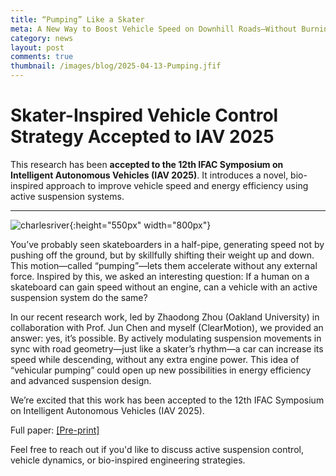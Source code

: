 ```yaml
---
title: “Pumping” Like a Skater
meta: A New Way to Boost Vehicle Speed on Downhill Roads—Without Burning Extra Fuel
category: news
layout: post
comments: true
thumbnail: /images/blog/2025-04-13-Pumping.jfif
---
```

# Skater-Inspired Vehicle Control Strategy Accepted to IAV 2025

This research has been **accepted to the 12th IFAC Symposium on Intelligent Autonomous Vehicles (IAV 2025)**. It introduces a novel, bio-inspired approach to improve vehicle speed and energy efficiency using active suspension systems.

---

![charlesriver]({{site.url}}/images/blog/2025-04-13-Pumping.jfif){:height="550px" width="800px"}


You’ve probably seen skateboarders in a half-pipe, generating speed not by pushing off the ground, but by skillfully shifting their weight up and down. This motion—called “pumping”—lets them accelerate without any external force. Inspired by this, we asked an interesting question: If a human on a skateboard can gain speed without an engine, can a vehicle with an active suspension system do the same? 

In our recent research work, led by Zhaodong Zhou (Oakland University) in collaboration with Prof. Jun Chen and myself (ClearMotion), we provided an answer: yes, it’s possible. By actively modulating suspension movements in sync with road geometry—just like a skater’s rhythm—a car can increase its speed while descending, without any extra engine power. This idea of “vehicular pumping” could open up new possibilities in energy efficiency and advanced suspension design. 

We’re excited that this work has been accepted to the 12th IFAC Symposium on Intelligent Autonomous Vehicles (IAV 2025). 

Full paper: [[Pre-print]](https://lnkd.in/ebMn4uQb)

Feel free to reach out if you'd like to discuss active suspension control, vehicle dynamics, or bio-inspired engineering strategies.